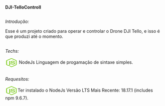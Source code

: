 <b>DJI-TelloControll</b>
##

<i>Introdução:</i>

Esse é um projeto criado para operar e controlar o Drone DJI Tello, e isso é que produzi até o momento. 
##

<i>Techs:</i>

 <img align="center" alt="Emerson-NodeJs" height="30" width="40" src="https://raw.githubusercontent.com/devicons/devicon/master/icons/nodejs/nodejs-original.svg"> NodeJs Linguagem de progamação de sintaxe simples. 
##

<i>Requesitos:</i>

 <img align="center" alt="Emerson-NodeJs" height="30" width="40" src="https://raw.githubusercontent.com/devicons/devicon/master/icons/nodejs/nodejs-original.svg">Ter instalado o NodeJs Versão LTS Mais Recente: 18.17.1 (includes npm 9.6.7).

##
